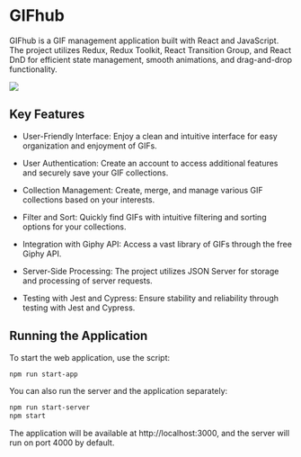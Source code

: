 # GIFhub

GIFhub is a GIF management application built with React and JavaScript. The project utilizes Redux, Redux Toolkit, React Transition Group, and React DnD for efficient state management, smooth animations, and drag-and-drop functionality.

![](https://github.com/jesyscyclist/GifHub/blob/main/example.gif)

## Key Features

- User-Friendly Interface: Enjoy a clean and intuitive interface for easy organization and enjoyment of GIFs.

- User Authentication: Create an account to access additional features and securely save your GIF collections.

- Collection Management: Create, merge, and manage various GIF collections based on your interests.

- Filter and Sort: Quickly find GIFs with intuitive filtering and sorting options for your collections.

- Integration with Giphy API: Access a vast library of GIFs through the free Giphy API.

- Server-Side Processing: The project utilizes JSON Server for storage and processing of server requests.

- Testing with Jest and Cypress: Ensure stability and reliability through testing with Jest and Cypress.

## Running the Application

To start the web application, use the script:

```bash
npm run start-app
```

You can also run the server and the application separately:

```bash
npm run start-server
npm start
```

The application will be available at http://localhost:3000, and the server will run on port 4000 by default.
